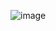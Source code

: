 ![image](https://github.com/PedroGabrielM/challenge-product-catalog/assets/86327526/14444316-3406-4430-98a8-ade93dcb6f93)
